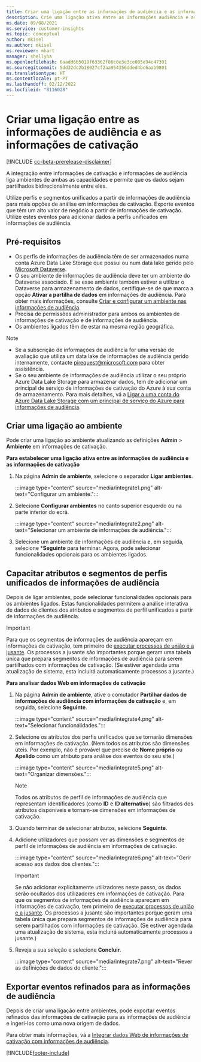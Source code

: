 ```yaml
---
title: Criar uma ligação entre as informações de audiência e as informações de cativação
description: Crie uma ligação ativa entre as informações audiência e as informações de cativação para permitir a partilha bidirecional de dados.
ms.date: 09/08/2021
ms.service: customer-insights
ms.topic: conceptual
author: mkisel
ms.author: mkisel
ms.reviewer: mhart
manager: shellyha
ms.openlocfilehash: 6aadd6b5018f63362f86c0e3e3ce085e94c47391
ms.sourcegitcommit: 5dd32dc2b18027cf2aa954356dded4bc6aab9801
ms.translationtype: HT
ms.contentlocale: pt-PT
ms.lasthandoff: 02/12/2022
ms.locfileid: "8116028"
---
```

# <a name="create-a-link-between-audience-insights-and-engagement-insights"></a>Criar uma ligação entre as informações de audiência e as informações de cativação

[!INCLUDE [cc-beta-prerelease-disclaimer](includes/cc-beta-prerelease-disclaimer.md)]

A integração entre informações de cativação e informações de audiência liga ambientes de ambas as capacidades e permite que os dados sejam partilhados bidirecionalmente entre eles.

Utilize perfis e segmentos unificados a partir de informações de audiência para mais opções de análise em informações de cativação. Exporte eventos que têm um alto valor de negócio a partir de informações de cativação. Utilize estes eventos para adicionar dados a perfis unificados em informações de audiência.

## <a name="prerequisites"></a>Pré-requisitos

- Os perfis de informações de audiência têm de ser armazenados numa conta Azure Data Lake Storage que possui ou num data lake gerido pelo [Microsoft Dataverse](/powerapps/maker/data-platform/data-platform-intro). 
- O seu ambiente de informações de audiência deve ter um ambiente do Dataverse associado. E se esse ambiente também estiver a utilizar o Dataverse para armazenamento de dados, certifique-se de que marca a opção **Ativar a partilha de dados** em informações de audiência. Para obter mais informações, consulte [Criar e configurar um ambiente nas informações de audiência](../audience-insights/create-environment.md).
- Precisa de permissões administrador para ambos os ambientes de informações de cativação e de informações de audiência.
- Os ambientes ligados têm de estar na mesma região geográfica.

> [!NOTE]
> - Se a subscrição de informações de audiência for uma versão de avaliação que utiliza um data lake de informações de audiência gerido internamente, contacte [pirequest@microsoft.com](mailto:pirequest@microsoft.com) para obter assistência. 
> - Se o seu ambiente de informações de audiência utilizar o seu próprio Azure Data Lake Storage para armazenar dados, tem de adicionar um principal de serviço de informações de cativação do Azure à sua conta de armazenamento. Para mais detalhes, vá a [Ligar a uma conta do Azure Data Lake Storage com um principal de serviço do Azure para informações de audiência](../audience-insights/connect-service-principal.md). 


## <a name="create-an-environment-link"></a>Criar uma ligação ao ambiente

Pode criar uma ligação ao ambiente atualizando as definições **Admin** > **Ambiente** em informações de cativação.

**Para estabelecer uma ligação ativa entre as informações de audiência e as informações de cativação**

1. Na página **Admin de ambiente**, selecione o separador **Ligar ambientes**.

    :::image type="content" source="media/integrate1.png" alt-text="Configurar um ambiente.":::

1. Selecione **Configurar ambientes** no canto superior esquerdo ou na parte inferior do ecrã.

     :::image type="content" source="media/integrate2.png" alt-text="Selecionar um ambiente de informações de audiência.":::

1. Selecione um ambiente de informações de audiência e, em seguida, selecione ***Seguinte** para terminar. Agora, pode selecionar funcionalidades opcionais para os ambientes ligados.
 
## <a name="enable-audience-insights-unified-profiles-attributes-and-segments"></a>Capacitar atributos e segmentos de perfis unificados de informações de audiência

Depois de ligar ambientes, pode selecionar funcionalidades opcionais para os ambientes ligados. Estas funcionalidades permitem a análise interativa de dados de clientes dos atributos e segmentos de perfil unificados a partir de informações de audiência.

> [!IMPORTANT]
> Para que os segmentos de informações de audiência apareçam em informações de cativação, tem primeiro de [executar processos de união e a jusante](../audience-insights/merge-entities.md). Os processos a jusante são importantes porque geram uma tabela única que prepara segmentos de informações de audiência para serem partilhados com informações de cativação. (Se estiver agendada uma atualização de sistema, esta incluirá automaticamente processos a jusante.)

**Para analisar dados Web em informações de cativação**

1. Na página **Admin de ambiente**, ative o comutador **Partilhar dados de informações de audiência com informações de cativação** e, em seguida, selecione **Seguinte**.

    :::image type="content" source="media/integrate4.png" alt-text="Selecionar funcionalidades.":::

1. Selecione os atributos dos perfis unificados que se tornarão dimensões em informações de cativação. (Nem todos os atributos são dimensões úteis. Por exemplo, não é provável que precise de **Nome próprio** ou **Apelido** como um atributo para análise dos eventos do seu site.)

    :::image type="content" source="media/integrate5.png" alt-text="Organizar dimensões.":::

   >[!NOTE]
   > Todos os atributos de perfil de informações de audiência que representam identificadores (como **ID** e **ID alternativo**) são filtrados dos atributos disponíveis e tornam-se dimensões em informações de cativação.

1. Quando terminar de selecionar atributos, selecione **Seguinte**.
1. Adicione utilizadores que possam ver as dimensões e segmentos de perfil de informações de audiência em informações de cativação.

    :::image type="content" source="media/integrate6.png" alt-text="Gerir acesso aos dados dos clientes.":::

   > [!IMPORTANT]
   > Se não adicionar explicitamente utilizadores neste passo, os dados serão ocultados dos utilizadores em informações de cativação.
   > Para que os segmentos de informações de audiência apareçam em informações de cativação, tem primeiro de [executar processos de união e a jusante](../audience-insights/merge-entities.md). Os processos a jusante são importantes porque geram uma tabela única que prepara segmentos de informações de audiência para serem partilhados com informações de cativação. (Se estiver agendada uma atualização de sistema, esta incluirá automaticamente processos a jusante.)

1. Reveja a sua seleção e selecione **Concluir**.

    :::image type="content" source="media/integrate7.png" alt-text="Rever as definições de dados do cliente.":::

## <a name="export-refined-events-to-audience-insights"></a>Exportar eventos refinados para as informações de audiência

Depois de criar uma ligação entre ambientes, pode exportar eventos refinados das informações de cativação para as informações de audiência e ingeri-los como uma nova origem de dados. 

Para obter mais informações, vá a [Integrar dados Web de informações de cativação com informações de audiência](../audience-insights/integrate-engagement-insights.md).

<!--
## Share engagement insights refined events with audience insights

After you create a link between environments, a new option becomes available for you to share [refined events](refined-events.md) with audience insights.

Consider the following when creating refined events for audience insights: 

- Provide a meaningful name for the refined event. It will be used as an activity name in audience insights.
- Select at least the following properties to create an activity in audience insights: 
    - Signal.Action.Name indicates the activity details.
    - Signal.User.Id maps with the customer ID.
    - Signal.View.Uri is a web address as a basis for segments or measures.
    - Signal.Export.Id is a primary key for events.
    - Signal.Timestamp determines the date and time for the activity.

To share refined events:

1. From the engagement insights menu, select **Data** and then select the **Events** tab.
2. On the **Action** menu, select **Share as activity**.

    :::image type="content" source="media/integrate8.png" alt-text="Data shared events settings.":::

3. You can view and stop actively shared events on the **Export and Sharing** tab.
4. -- per Michael K, we need a mock here (Mukesh needs to update to reflect what happens in AUI once a user shares a refined event (i.e. no longer AUI, data wrangler needs to go discover data in the storage, the shared event is available as a DS and entity, correct?)

### Attach refined events shared as activities to unified profiles in audience insights

You can bring customer web activity data from engagement insights into audience insights. In addition to transactional, demographic, or behavioral data, you can view activities on the web in unified customer profiles. You can then use these profiles to get insights such as segments, measures, and predictions for audience activation.

Follow the steps in [data unification](../audience-insights/data-unification.md) to map, match, and merge website authentication information to unified profiles in audience insights.

You can also share refined events that are now available in audience insights, identified as data sources and entities. 

Next, you can relate event data from engagement insights as unified activities in customer profiles.

### Relate refined event data as an activity of a customer profile

After unifying the data, you can configure the activity for the customer profile. For more information, go to [Customer activities](../audience-insights/activities.md).

:::image type="content" source="media/web-event-activity.png" alt-text="Activities page with expanded Edit activity pane.":::

Next, configure the new activity by using mapping elements: 

- **Primary Key**: Signal.Export.Id, a unique ID that is available for every event record in engagement insights. This property is automatically generated.

- **Timestamp**: Signal.Timestamp in the event property.

- **Event**: Signal.Name, the event name that you want to track.

- **Web address**: Signal.View.Uri that refers to the URI of the page that created the event.

- **Details**: Signal.Action.Name to represent the information to associate with the event. The selected property in this case indicates that the event is for email promotion.

- **Activity type**: In this example, we choose the existing activity type WebLog. This selection is a useful filter option to run prediction models or create segments based on this activity type.

- **Set up relationship**: This important setting ties the activity to existing customer profiles. **Signal.User.Id** is the identifier configured in the SDK to be collected. It relates to the user ID in other data sources that are configured in audience insights. 

This example configures the relationship between Signal.User.Id and RetailCustomers:CustomerRetailId, which is the primary key that was identified in the map step of the data unification process.

After processing the activities, you can review customer records and open a customer card to see activities from engagement insights in the timeline. 

> [!TIP]
> To find a customer ID that has an engagement insights activity, go to **Entities** and preview the data for the UnifiedActivity entity. **ActivityTypeDisplay = WebLog** contains the engagement insights activity configured in the preceding example. Copy the customer ID for one of those records and search<!--note from editor: Edit okay? I couldn't quite follow this.-- > for that ID on the **Customers** page.

--> 

[!INCLUDE[footer-include](../includes/footer-banner.md)]
